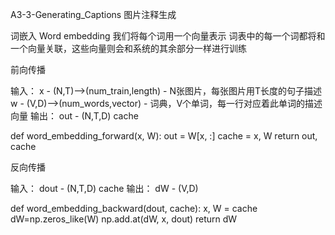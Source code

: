 A3-3-Generating_Captions
图片注释生成


词嵌入
Word embedding
我们将每个词用一个向量表示
词表中的每一个词都将和一个向量关联，这些向量则会和系统的其余部分一样进行训练

前向传播
>
输入：
x - (N,T)-->(num_train,length) - N张图片，每张图片用T长度的句子描述
w - (V,D)-->(num_words,vector) - 词典，V个单词，每一行对应着此单词的描述向量
输出：
out - (N,T,D)
cache
>>>
def word_embedding_forward(x, W):
    out = W[x, :]
    cache = x, W
    return out, cache
>>>
反向传播
>
输入：
dout - (N,T,D)
cache
输出：
dW - (V,D)
>>>
def word_embedding_backward(dout, cache):
    x, W = cache
    dW=np.zeros_like(W)
    np.add.at(dW, x, dout)
    return dW
>>>


